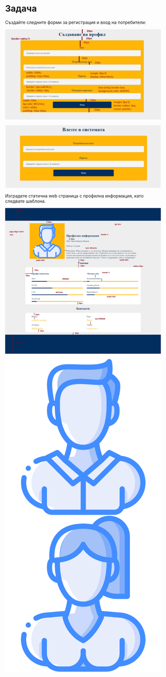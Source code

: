 # Задача

Създайте следните форми за регистрация и вход на потребители:

![](../../../assets/0.jpeg)

![](../../../assets/1.jpeg)

Изградете статична web страница с профилна информация, като следвате шаблона.

![](<../../../assets/image (94).png>)

![](<../../../assets/image (153).png>)![](<../../../assets/image (151).png>)
